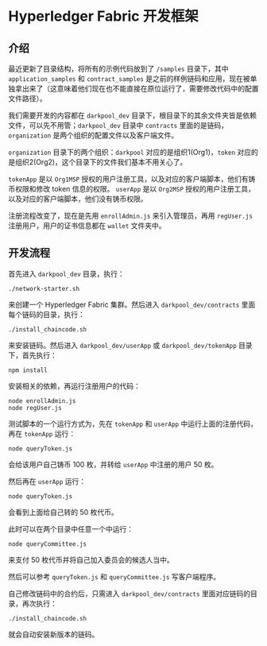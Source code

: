 # Hyperledger Fabric 开发框架

## 介绍

最近更新了目录结构，将所有的示例代码放到了 `/samples` 目录下，其中 `application_samples` 和 `contract_samples` 是之前的样例链码和应用，现在被单独拿出来了（这意味着他们现在也不能直接在原位运行了，需要修改代码中的配置文件路径）。

我们需要开发的内容都在 `darkpool_dev` 目录下，根目录下的其余文件夹皆是依赖文件，可以先不用管；`darkpool_dev` 目录中 `contracts` 里面的是链码，`organization` 是两个组织的配置文件以及客户端文件。

`organization` 目录下的两个组织：`darkpool` 对应的是组织1(Org1)，`token` 对应的是组织2(Org2)，这个目录下的文件我们基本不用关心了。

`tokenApp` 是以 `Org1MSP` 授权的用户注册工具，以及对应的客户端脚本，他们有铸币权限和修改 token 信息的权限。
`userApp` 是以 `Org2MSP` 授权的用户注册工具，以及对应的客户端脚本，他们没有铸币权限。 

注册流程改变了，现在是先用 `enrollAdmin.js` 来引入管理员，再用 `regUser.js` 注册用户，用户的证书信息都在 `wallet` 文件夹中。

## 开发流程

首先进入 `darkpool_dev` 目录，执行：

```shell
./network-starter.sh
```

来创建一个 Hyperledger Fabric 集群。然后进入 `darkpool_dev/contracts` 里面每个链码的目录，执行：

```shell
./install_chaincode.sh
```

来安装链码。然后进入 `darkpool_dev/userApp` 或 `darkpool_dev/tokenApp` 目录下，首先执行：

```shell
npm install
```

安装相关的依赖，再运行注册用户的代码：

```shell
node enrollAdmin.js
node regUser.js
```

测试脚本的一个运行方式为，先在 `tokenApp` 和 `userApp` 中运行上面的注册代码，再在 `tokenApp` 运行：

```shell
node queryToken.js
```

会给该用户自己铸币 100 枚，并转给 `userApp` 中注册的用户 50 枚。

然后再在 `userApp` 运行：

```shell
node queryToken.js
```

会看到上面给自己转的 50 枚代币。

此时可以在两个目录中任意一个中运行：

```shell
node queryCommittee.js
```

来支付 50 枚代币并将自己加入委员会的候选人当中。

然后可以参考 `queryToken.js` 和 `queryCommittee.js` 写客户端程序。

自己修改链码中的合约后，只需进入 `darkpool_dev/contracts` 里面对应链码的目录，再次执行：

```shell
./install_chaincode.sh
```

就会自动安装新版本的链码。

